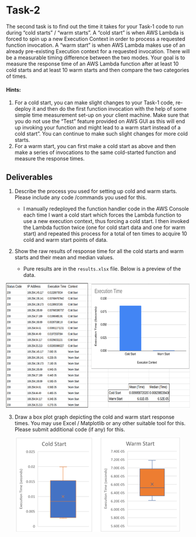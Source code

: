 # Task-2
The second task is to find out the time it takes for your Task-1 code to run during “cold starts” / “warm starts”. A “cold start” is when AWS Lambda is forced to spin up a new Execution Context in order to process a requested function invocation. A “warm start” is when AWS Lambda makes use of an already pre-existing Execution context for a requested invocation. There will be a measurable timing difference between the two modes. Your goal is to measure the response time of an AWS Lambda function after at least 10 cold starts and at least 10 warm starts and then compare the two categories of times.

#### Hints:
1. For a cold start, you can make slight changes to your Task-1 code, re-deploy it and then do the first function invocation with the help of some simple time measurement set-up on your client machine. Make sure that you do not use the “Test” feature provided on AWS GUI as this will end up invoking your function and might lead to a warm start instead of a cold start”. You can continue to make such slight changes for more cold starts.
2. For a warm start, you can first make a cold start as above and then make a series of invocations to the same cold-started function and measure the response times. 

## Deliverables
1. Describe the process you used for setting up cold and warm starts. Please include any code /commands you used for this.
    - I manually redeployed the function handler code in the AWS Console each time I want a cold start which forces the Lambda function to use a new execution context, thus forcing a cold start. I then invoked the Lambda fuction twice (one for cold start data and one for warm start) and repeated this process for a total of ten times to acquire 10 cold and warm start points of data.

2. Show the raw results of response time for all the cold starts and warm starts and their mean and median values.
    - Pure results are in the `results.xlsx` file. Below is a preview of the data.
<p align="center"><img src="results.png" width="700" height="340"></p>

3. Draw a box plot graph depicting the cold and warm start response times. You may use Excel / Matplotlib or any other suitable tool for this. Please submit additional code (if any) for this.
<p align="center"><img src="results_box.png" width="450" height="257"></p>
